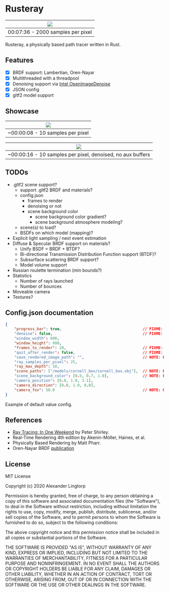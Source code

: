 # Rusteray
| ![](screenshots/cornell-oren-nayar-2000spp-456s.png) |
|:--:| 
| 00:07:36 - 2000 samples per pixel |

Rusteray, a physically based path tracer written in Rust.

## Features
- [X] BRDF support: Lambertian, Oren-Nayar 
- [X] Multithreaded with a threadpool
- [X] Denoising support via [Intel OpenImageDenoise](https://github.com/OpenImageDenoise/oidn)
- [X] JSON config 
- [X] gltf2 model support

## Showcase
| ![](screenshots/cornell-oren-nayar-10spp.png) |
|:--:| 
| ~00:00:08 - 10 samples per pixel |

| ![](screenshots/cornell-oren-nayar-10spp-denoised.png) |
|:--:| 
| ~00:00:16 - 10 samples per pixel, denoised, no aux buffers | 

## TODOs
- .gltf2 scene support?
    - support .gltf2 BRDF and materials?
    - config.json
        - frames to render
        - denoising or not
        - scene background color
          - scene background color gradient?
          - scene background atmosphere modeling?
    - scene(s) to load?
    - BSDFs on which model (mapping)?
- Explicit light sampling / next event estimation 
- Diffuse & Specular BRDF support on materials?
    - Unify BSDF = BRDF + BTDF?
    - Bi-directional Transmission Distribution Function support (BTDF)?
    - Subsurface scattering BRDF support?
    - Model volume support
- Russian roulette termination (min bounds?)
- Statistics
  - Number of rays launched
  - Number of bounces
- Moveable camera
- Textures?

## Config.json documentation
```json
{
    "progress_bar": true,                                    // FIXME: Not implemented
    "denoise": false,                                        // FIXME: Not implemented
    "window_width": 600,
    "window_height": 600,
    "frames_to_render": 20,                                  // FIXME: Not implemented
    "quit_after_render": false,                              // FIXME: Not implemented
    "save_rendered_image_path": "",                          // NOTE: Relative to the executable
    "ray_samples_per_pixel": 25,
    "ray_max_depth": 10,
    "scene_paths": ["/models/cornell_box/cornell_box.obj"],  // NOTE: Relative to the executable
    "scene_background_color": [0.5, 0.7, 1.0],               // NOTE: RGB format [0, 1.0]
    "camera_position": [0.0, 1.0, 3.1],
    "camera_direction": [0.0, 1.0, 0.0],
    "camera_fov": 50.0                                       // NOTE: Degrees
}
```
Example of default value config.

## References
- [Ray Tracing: In One Weekend](https://in1weekend.blogspot.com/) by Peter Shirley.
- Real-Time Rendering 4th edition by Akenin-Möller, Haines, et al.
- Physically Based Rendering by Matt Pharr.
- Oren-Nayar BRDF [publication](http://www1.cs.columbia.edu/CAVE/publications/pdfs/Oren_SIGGRAPH94.pdf)

## License
MIT License

Copyright (c) 2020 Alexander Lingtorp

Permission is hereby granted, free of charge, to any person obtaining a copy
of this software and associated documentation files (the "Software"), to deal
in the Software without restriction, including without limitation the rights
to use, copy, modify, merge, publish, distribute, sublicense, and/or sell
copies of the Software, and to permit persons to whom the Software is
furnished to do so, subject to the following conditions:

The above copyright notice and this permission notice shall be included in all
copies or substantial portions of the Software.

THE SOFTWARE IS PROVIDED "AS IS", WITHOUT WARRANTY OF ANY KIND, EXPRESS OR
IMPLIED, INCLUDING BUT NOT LIMITED TO THE WARRANTIES OF MERCHANTABILITY,
FITNESS FOR A PARTICULAR PURPOSE AND NONINFRINGEMENT. IN NO EVENT SHALL THE
AUTHORS OR COPYRIGHT HOLDERS BE LIABLE FOR ANY CLAIM, DAMAGES OR OTHER
LIABILITY, WHETHER IN AN ACTION OF CONTRACT, TORT OR OTHERWISE, ARISING FROM,
OUT OF OR IN CONNECTION WITH THE SOFTWARE OR THE USE OR OTHER DEALINGS IN THE
SOFTWARE.
